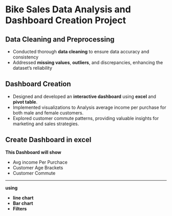 # Bike Sales Data Analysis and Dashboard Creation Project
## Data Cleaning and Preprocessing
* Conducted thorough **data cleaning** to ensure data accuracy and consistency
* Addressed **missing values**, **outliers**, and discrepancies, enhancing the dataset’s reliability
## Dashboard Creation
* Designed and developed an **interactive dashboard** using **excel** and **pivot table**.
* Implemented visualizations to Analysis average income per purchase for both male and female customers.
* Explored customer commute patterns, providing valuable insights for marketing and sales strategies.

## Create Dashboard in excel
**This Dashboard will show** 
* Avg income Per Purchace
* Customer Age Brackets
* Customer Commute
---
**using**
* **line chart**
* **Bar chart**
* **Filters**